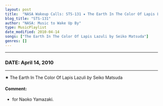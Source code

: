 ```yaml
---
layout: post
title:  "NASA Wakeup Calls: STS-131 ✷ The Earth In The Color Of Lapis Lazuli by Seiko Matsuda ✧ April 14, 2010"
blog_title: "STS-131"
author: "NASA: Music to Wake Up By"
type: MusicPlaylist
date_modified: 2010-04-14
songs: ["The Earth In The Color Of Lapis Lazuli by Seiko Matsuda"]
genres: []
---
```


----
### DATE: April 14, 2010
----
✷ The Earth In The Color Of Lapis Lazuli *by* Seiko Matsuda  

#### Comment:
* for Naoko Yamazaki.



<br/>
<center>
	<a target="_blank"
	   href="https://twitter.com/intent/tweet?hashtags=Space,NASA,Playlist,NASAWakeupCalls,SpaceProgram&text=🚀 {{ page.author}}, '{{ page.songs.first }}' {{ page.title }}, {{ site.url }}{{ page.url }}&via=nasawakeupcalls"><i class="fab fa-twitter" title="Tweet this page" alt="Tweet this page" style="font-size: 1.3em;"></i></a>
	&nbsp; 	<i class="fas fa-user-astronaut" style="font-size: 1.5em;"></i> &nbsp;
    <a id="custom_amazon_link"
       type="amzn" search="#"
       category="popular music">
    <i class="fab fa-amazon" style="font-size: 1.3em;"></i></a>
</center>

<!-- Randomly resolve an individual entry from a song array -->
<script src="/assets/javascript/seedrandom.min.js"></script>
<script>
  var wake_me_up = ["The Earth In The Color Of Lapis Lazuli by Seiko Matsuda"];
  var prng = new Math.seedrandom();
  function randomSong() {
    song = wake_me_up[Math.floor(Math.random() * wake_me_up.length)];
    var amazon_link = document.getElementById("custom_amazon_link");
    amazon_link.setAttribute("search", song);
  }
  window.onload = randomSong();
</script>
